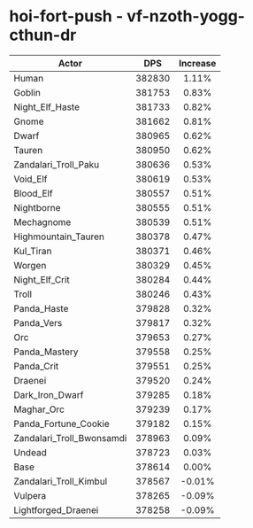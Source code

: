 # hoi-fort-push - vf-nzoth-yogg-cthun-dr
| Actor | DPS | Increase |
|---|:---:|:---:|
|Human|382830|1.11%|
|Goblin|381753|0.83%|
|Night_Elf_Haste|381733|0.82%|
|Gnome|381662|0.81%|
|Dwarf|380965|0.62%|
|Tauren|380950|0.62%|
|Zandalari_Troll_Paku|380636|0.53%|
|Void_Elf|380619|0.53%|
|Blood_Elf|380557|0.51%|
|Nightborne|380555|0.51%|
|Mechagnome|380539|0.51%|
|Highmountain_Tauren|380378|0.47%|
|Kul_Tiran|380371|0.46%|
|Worgen|380329|0.45%|
|Night_Elf_Crit|380284|0.44%|
|Troll|380246|0.43%|
|Panda_Haste|379828|0.32%|
|Panda_Vers|379817|0.32%|
|Orc|379653|0.27%|
|Panda_Mastery|379558|0.25%|
|Panda_Crit|379551|0.25%|
|Draenei|379520|0.24%|
|Dark_Iron_Dwarf|379285|0.18%|
|Maghar_Orc|379239|0.17%|
|Panda_Fortune_Cookie|379182|0.15%|
|Zandalari_Troll_Bwonsamdi|378963|0.09%|
|Undead|378723|0.03%|
|Base|378614|0.00%|
|Zandalari_Troll_Kimbul|378567|-0.01%|
|Vulpera|378265|-0.09%|
|Lightforged_Draenei|378258|-0.09%|
